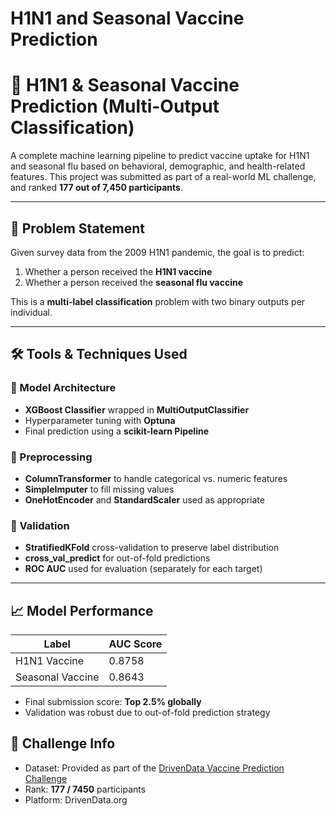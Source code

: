 # H1N1 and Seasonal Vaccine Prediction

# 🧬 H1N1 & Seasonal Vaccine Prediction (Multi-Output Classification)

A complete machine learning pipeline to predict vaccine uptake for H1N1 and seasonal flu based on behavioral, demographic, and health-related features. This project was submitted as part of a real-world ML challenge, and ranked **177 out of 7,450 participants**.

---

## 📌 Problem Statement

Given survey data from the 2009 H1N1 pandemic, the goal is to predict:
1. Whether a person received the **H1N1 vaccine**
2. Whether a person received the **seasonal flu vaccine**

This is a **multi-label classification** problem with two binary outputs per individual.

---

## 🛠 Tools & Techniques Used

### 🧠 Model Architecture
- **XGBoost Classifier** wrapped in **MultiOutputClassifier**
- Hyperparameter tuning with **Optuna**
- Final prediction using a **scikit-learn Pipeline**

### 🧼 Preprocessing
- **ColumnTransformer** to handle categorical vs. numeric features
- **SimpleImputer** to fill missing values
- **OneHotEncoder** and **StandardScaler** used as appropriate

### 🔁 Validation
- **StratifiedKFold** cross-validation to preserve label distribution
- **cross_val_predict** for out-of-fold predictions
- **ROC AUC** used for evaluation (separately for each target)

---

## 📈 Model Performance

| Label | AUC Score |
|-------|-----------|
| H1N1 Vaccine | 0.8758|
| Seasonal Vaccine | 0.8643|

- Final submission score: **Top 2.5% globally**
- Validation was robust due to out-of-fold prediction strategy

## 🏅 Challenge Info

- Dataset: Provided as part of the [DrivenData Vaccine Prediction Challenge](https://www.drivendata.org/competitions/)
- Rank: **177 / 7450** participants
- Platform: DrivenData.org

